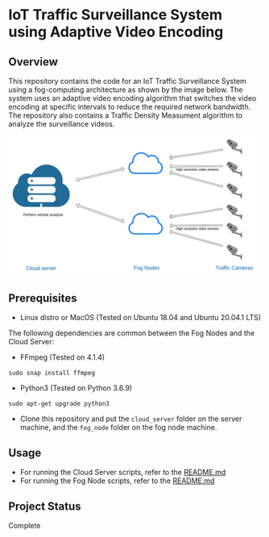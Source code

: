 # IoT Traffic Surveillance System using Adaptive Video Encoding

## Overview

This repository contains the code for an IoT Traffic Surveillance System using a fog-computing architecture as shown by the image below. The system uses an adaptive video encoding algorithm that switches the video encoding at specific intervals to reduce the required network bandwidth. The repository also contains a Traffic Density Measument algorithm to analyze the surveillance videos.

<p align="center">
  <img src="https://github.com/guptavasu1213/IoT-Traffic-Surveillance-System/blob/master/system_overview_diagram.jpg">
</p>

## Prerequisites

* Linux distro or MacOS (Tested on Ubuntu 18.04 and Ubuntu 20.04.1 LTS)

The following dependencies are common between the Fog Nodes and the Cloud Server:

* FFmpeg (Tested on 4.1.4)
```
sudo snap install ffmpeg
```
* Python3 (Tested on Python 3.6.9)

```
sudo apt-get upgrade python3
```
* Clone this repository and put the `cloud_server` folder on the server machine, and the `fog_node` folder on the fog node machine.

## Usage
* For running the Cloud Server scripts, refer to the [README.md](https://github.com/guptavasu1213/IoT-Traffic-Surveillance-System/blob/master/cloud_server/README.md)
* For running the Fog Node scripts, refer to the [README.md](https://github.com/guptavasu1213/IoT-Traffic-Surveillance-System/blob/master/fog_node/README.md) 

## Project Status 

Complete